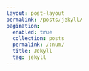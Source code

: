 ```yaml
---
layout: post-layout
permalink: /posts/jekyll/
pagination:
  enabled: true
  collection: posts
  permalink: /:num/
  title: Jekyll
  tag: jekyll
---
```

